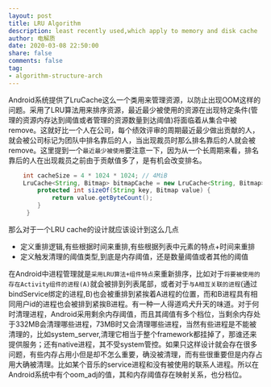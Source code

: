 ```yaml
---
layout: post
title: LRU Algorithm
description: least recently used,which apply to memory and disk cache
author: 电解质
date: 2020-03-08 22:50:00
share: false
comments: false
tag: 
- algorithm-structure-arch
---
```

Android系统提供了LruCache这么一个类用来管理资源，以防止出现OOM这样的问题。采用了LRU算法用来排序资源，最近最少被使用的资源在出现特定条件(管理的资源内存达到阈值或者管理的资源数量到达阈值)将面临着从集合中被remove。这就好比一个人在公司，每个绩效评审的周期最近最少做出贡献的人，就会被公司标记为团队中排名靠后的人，当出现裁员时那么排名靠后的人就会被remove。这里提到一个`最近最少被使用`要注意一下，因为从一个长周期来看，排名靠后的人在出现裁员之前由于贡献值多了，是有机会改变排名。
```java
    int cacheSize = 4 * 1024 * 1024; // 4MiB
    LruCache<String, Bitmap> bitmapCache = new LruCache<String, Bitmap>(cacheSize) {
        protected int sizeOf(String key, Bitmap value) {
            return value.getByteCount();
        }
     }
```
那么对于一个LRU cache的设计就应该设计到这么几点
- 定义重排逻辑,有些根据时间来重排,有些根据列表中元素的特点+时间来重排
- 定义触发清理的阈值类型,到底是内存阈值，还是数量阈值或者其他的阈值

在Android中进程管理就是`采用LRU算法+组件特点`来重新排序，比如对于`将要被使用的存在Activity组件的进程(A)`就会被排到列表尾部，或者对于`与A相互关联的进程`(通过bindService绑定的进程,B)也会被重排到紧挨着A进程的位置，而和B进程具有相同用户id的进程也会被排到紧挨B进程。有一种一人得道鸡犬升天的味道。对于何时清理进程，Android采用剩余内存阈值，而且其阈值有多个档位，当剩余内存处于332MB会清理哪些进程，73MB时又会清理哪些进程，当然有些进程是不能被清理的，比如system_server,清理它相当于整个framework都挂掉了，那谁还来提供服务；还有native进程，其不受system管控。如果只这样设计就会存在很多问题，有些内存占用小但是却不怎么重要，确没被清理，而有些很重要但是内存占用大确被清理。比如某个音乐的service进程和没有被使用的联系人进程。所以在Android系统中有个oom_adj的值，其和内存阈值存在映射关系，也分档位。
<!-- ## *3.Introduction* -->

